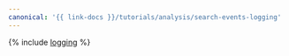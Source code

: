 ```yaml
---
canonical: '{{ link-docs }}/tutorials/analysis/search-events-logging'
---
```


{% include [logging](../../_tutorials/analysis/search-events-logging.md) %}